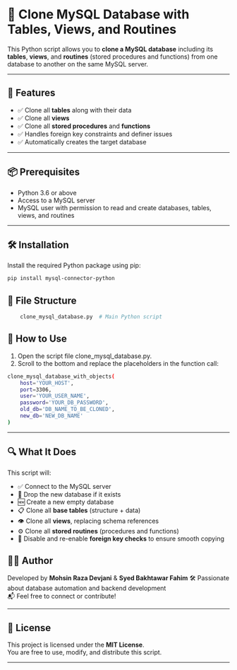 # 🐬 Clone MySQL Database with Tables, Views, and Routines

This Python script allows you to **clone a MySQL database** including its **tables**, **views**, and **routines** (stored procedures and functions) from one database to another on the same MySQL server.

---

## 📌 Features

- ✅ Clone all **tables** along with their data
- ✅ Clone all **views**
- ✅ Clone all **stored procedures** and **functions**
- ✅ Handles foreign key constraints and definer issues
- ✅ Automatically creates the target database

---

## 📦 Prerequisites

- Python 3.6 or above
- Access to a MySQL server
- MySQL user with permission to read and create databases, tables, views, and routines

---

## 🛠 Installation

Install the required Python package using pip:

```bash
pip install mysql-connector-python
```

## 📂 File Structure
```bash 
    clone_mysql_database.py  # Main Python script
```
## 🚀 How to Use
1. Open the script file clone_mysql_database.py.
2. Scroll to the bottom and replace the placeholders in the function call:

```bash
clone_mysql_database_with_objects(
    host='YOUR_HOST',
    port=3306,
    user='YOUR_USER_NAME',
    password='YOUR_DB_PASSWORD',
    old_db='DB_NAME_TO_BE_CLONED',
    new_db='NEW_DB_NAME'
)
```

---

## 🔍 What It Does

This script will:

- ✅ Connect to the MySQL server
- 🔄 Drop the new database if it exists
- 🆕 Create a new empty database
- 📋 Clone all **base tables** (structure + data)
- 👁️ Clone all **views**, replacing schema references
- ⚙️ Clone all **stored routines** (procedures and functions)
- 🔐 Disable and re-enable **foreign key checks** to ensure smooth copying

## 👨‍💻 Author

Developed by **Mohsin Raza Devjani** & **Syed Bakhtawar Fahim** 
🛠 Passionate about database automation and backend development  
📬 Feel free to connect or contribute!

---

## 📃 License

This project is licensed under the **MIT License**.  
You are free to use, modify, and distribute this script.

---

